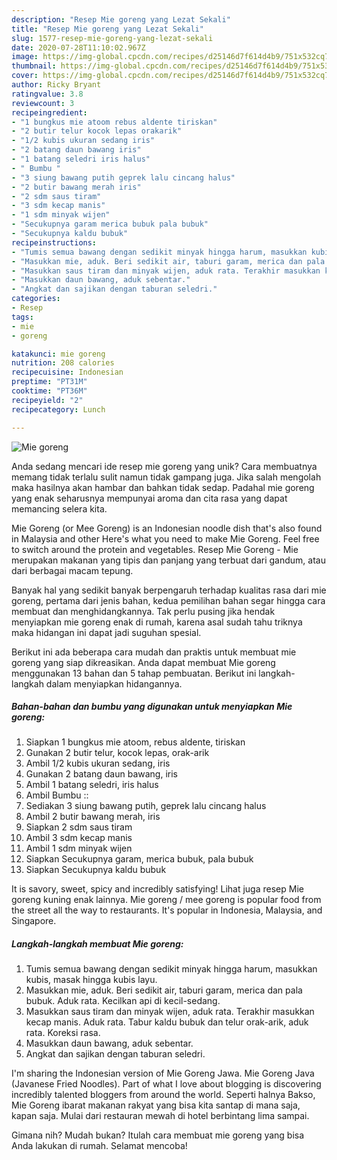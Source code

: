 ```yaml
---
description: "Resep Mie goreng yang Lezat Sekali"
title: "Resep Mie goreng yang Lezat Sekali"
slug: 1577-resep-mie-goreng-yang-lezat-sekali
date: 2020-07-28T11:10:02.967Z
image: https://img-global.cpcdn.com/recipes/d25146d7f614d4b9/751x532cq70/mie-goreng-foto-resep-utama.jpg
thumbnail: https://img-global.cpcdn.com/recipes/d25146d7f614d4b9/751x532cq70/mie-goreng-foto-resep-utama.jpg
cover: https://img-global.cpcdn.com/recipes/d25146d7f614d4b9/751x532cq70/mie-goreng-foto-resep-utama.jpg
author: Ricky Bryant
ratingvalue: 3.8
reviewcount: 3
recipeingredient:
- "1 bungkus mie atoom rebus aldente tiriskan"
- "2 butir telur kocok lepas orakarik"
- "1/2 kubis ukuran sedang iris"
- "2 batang daun bawang iris"
- "1 batang seledri iris halus"
- " Bumbu "
- "3 siung bawang putih geprek lalu cincang halus"
- "2 butir bawang merah iris"
- "2 sdm saus tiram"
- "3 sdm kecap manis"
- "1 sdm minyak wijen"
- "Secukupnya garam merica bubuk pala bubuk"
- "Secukupnya kaldu bubuk"
recipeinstructions:
- "Tumis semua bawang dengan sedikit minyak hingga harum, masukkan kubis, masak hingga kubis layu."
- "Masukkan mie, aduk. Beri sedikit air, taburi garam, merica dan pala bubuk. Aduk rata. Kecilkan api di kecil-sedang."
- "Masukkan saus tiram dan minyak wijen, aduk rata. Terakhir masukkan kecap manis. Aduk rata. Tabur kaldu bubuk dan telur orak-arik, aduk rata. Koreksi rasa."
- "Masukkan daun bawang, aduk sebentar."
- "Angkat dan sajikan dengan taburan seledri."
categories:
- Resep
tags:
- mie
- goreng

katakunci: mie goreng 
nutrition: 208 calories
recipecuisine: Indonesian
preptime: "PT31M"
cooktime: "PT36M"
recipeyield: "2"
recipecategory: Lunch

---
```



![Mie goreng](https://img-global.cpcdn.com/recipes/d25146d7f614d4b9/751x532cq70/mie-goreng-foto-resep-utama.jpg)

Anda sedang mencari ide resep mie goreng yang unik? Cara membuatnya memang tidak terlalu sulit namun tidak gampang juga. Jika salah mengolah maka hasilnya akan hambar dan bahkan tidak sedap. Padahal mie goreng yang enak seharusnya mempunyai aroma dan cita rasa yang dapat memancing selera kita.

Mie Goreng (or Mee Goreng) is an Indonesian noodle dish that&#39;s also found in Malaysia and other Here&#39;s what you need to make Mie Goreng. Feel free to switch around the protein and vegetables. Resep Mie Goreng - Mie merupakan makanan yang tipis dan panjang yang terbuat dari gandum, atau dari berbagai macam tepung.

Banyak hal yang sedikit banyak berpengaruh terhadap kualitas rasa dari mie goreng, pertama dari jenis bahan, kedua pemilihan bahan segar hingga cara membuat dan menghidangkannya. Tak perlu pusing jika hendak menyiapkan mie goreng enak di rumah, karena asal sudah tahu triknya maka hidangan ini dapat jadi suguhan spesial.


Berikut ini ada beberapa cara mudah dan praktis untuk membuat mie goreng yang siap dikreasikan. Anda dapat membuat Mie goreng menggunakan 13 bahan dan 5 tahap pembuatan. Berikut ini langkah-langkah dalam menyiapkan hidangannya.

<!--inarticleads1-->

##### Bahan-bahan dan bumbu yang digunakan untuk menyiapkan Mie goreng:

1. Siapkan 1 bungkus mie atoom, rebus aldente, tiriskan
1. Gunakan 2 butir telur, kocok lepas, orak-arik
1. Ambil 1/2 kubis ukuran sedang, iris
1. Gunakan 2 batang daun bawang, iris
1. Ambil 1 batang seledri, iris halus
1. Ambil  Bumbu ::
1. Sediakan 3 siung bawang putih, geprek lalu cincang halus
1. Ambil 2 butir bawang merah, iris
1. Siapkan 2 sdm saus tiram
1. Ambil 3 sdm kecap manis
1. Ambil 1 sdm minyak wijen
1. Siapkan Secukupnya garam, merica bubuk, pala bubuk
1. Siapkan Secukupnya kaldu bubuk


It is savory, sweet, spicy and incredibly satisfying! Lihat juga resep Mie goreng kuning enak lainnya. Mie goreng / mee goreng is popular food from the street all the way to restaurants. It&#39;s popular in Indonesia, Malaysia, and Singapore. 

<!--inarticleads2-->

##### Langkah-langkah membuat Mie goreng:

1. Tumis semua bawang dengan sedikit minyak hingga harum, masukkan kubis, masak hingga kubis layu.
1. Masukkan mie, aduk. Beri sedikit air, taburi garam, merica dan pala bubuk. Aduk rata. Kecilkan api di kecil-sedang.
1. Masukkan saus tiram dan minyak wijen, aduk rata. Terakhir masukkan kecap manis. Aduk rata. Tabur kaldu bubuk dan telur orak-arik, aduk rata. Koreksi rasa.
1. Masukkan daun bawang, aduk sebentar.
1. Angkat dan sajikan dengan taburan seledri.


I&#39;m sharing the Indonesian version of Mie Goreng Jawa. Mie Goreng Java (Javanese Fried Noodles). Part of what I love about blogging is discovering incredibly talented bloggers from around the world. Seperti halnya Bakso, Mie Goreng ibarat makanan rakyat yang bisa kita santap di mana saja, kapan saja. Mulai dari restauran mewah di hotel berbintang lima sampai. 

Gimana nih? Mudah bukan? Itulah cara membuat mie goreng yang bisa Anda lakukan di rumah. Selamat mencoba!
